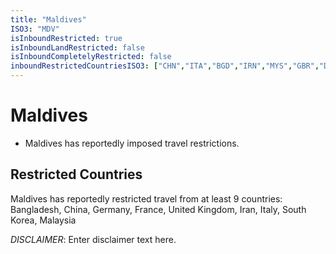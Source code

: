 ```yaml
---
title: "Maldives"
ISO3: "MDV"
isInboundRestricted: true
isInboundLandRestricted: false
isInboundCompletelyRestricted: false
inboundRestrictedCountriesISO3: ["CHN","ITA","BGD","IRN","MYS","GBR","DEU","FRA","KOR"]
---
```


# Maldives

* Maldives has reportedly imposed travel restrictions.

## Restricted Countries 
Maldives has reportedly restricted travel from at least 9 countries: Bangladesh, China, Germany, France, United Kingdom, Iran, Italy, South Korea, Malaysia

*DISCLAIMER*: Enter disclaimer text here.
